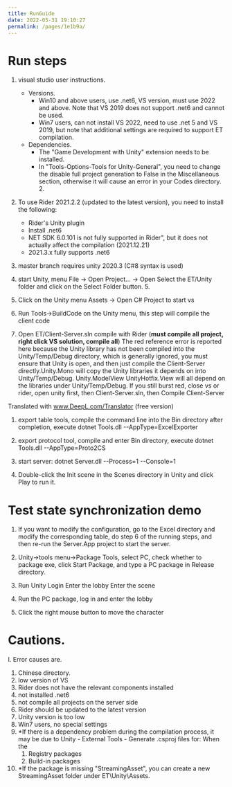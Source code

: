 ```yaml
---
title: RunGuide
date: 2022-05-31 19:10:27
permalink: /pages/1e1b9a/
---
```

# Run steps  
1. visual studio user instructions.
   - Versions.
      - Win10 and above users, use .net6, VS version, must use 2022 and above. Note that VS 2019 does not support .net6 and cannot be used.
      - Win7 users, can not install VS 2022, need to use .net 5 and VS 2019, but note that additional settings are required to support ET compilation.
   - Dependencies.
     - The "Game Development with Unity" extension needs to be installed.
     - In "Tools-Options-Tools for Unity-General", you need to change the disable full project generation to False in the Miscellaneous section, otherwise it will cause an error in your Codes directory. 2.

2. To use Rider 2021.2.2 (updated to the latest version), you need to install the following:
   - Rider's Unity plugin  
   - Install .net6  
   - NET SDK 6.0.101 is not fully supported in Rider", but it does not actually affect the compilation (2021.12.21)
   - 2021.3.x fully supports .net6

3. master branch requires unity 2020.3 (C#8 syntax is used)  

4. start Unity, menu File -> Open Project... -> Open Select the ET/Unity folder and click on the Select Folder button. 5.  

5. Click on the Unity menu Assets -> Open C# Project to start vs  

6. Run Tools->BuildCode on the Unity menu, this step will compile the client code  

7. Open ET/Client-Server.sln compile with Rider (**must compile all project, right click VS solution, compile all**)
   The red reference error is reported here because the Unity library has not been compiled into the Unity/Temp/Debug directory, 
   which is generally ignored, you must ensure that Unity is open, and then just compile the Client-Server directly.Unity.Mono will 
   copy the Unity libraries it depends on into Unity/Temp/Debug. Unity.ModelView UnityHotfix.View will all depend on the libraries 
   under Unity/Temp/Debug. If you still burst red, close vs or rider, open unity first, then Client-Server.sln, then Compile Client-Server  

Translated with www.DeepL.com/Translator (free version)

1. export table tools, compile the command line into the Bin directory after completion, execute dotnet Tools.dll --AppType=ExcelExporter  

2. export protocol tool, compile and enter Bin directory, execute dotnet Tools.dll --AppType=Proto2CS  

3.  start server: dotnet Server.dll --Process=1 --Console=1  

4.  Double-click the Init scene in the Scenes directory in Unity and click Play to run it.

# Test state synchronization demo
1. If you want to modify the configuration, go to the Excel directory and modify the corresponding table, do step 6 of the running steps, and then re-run the Server.App project to start the server.

2. Unity->tools menu->Package Tools, select PC, check whether to package exe, click Start Package, and type a PC package in Release directory.

3. Run Unity Login Enter the lobby Enter the scene

4. Run the PC package, log in and enter the lobby

5. Click the right mouse button to move the character

# Cautions.

I. Error causes are.  

1. Chinese directory.  
2. low version of VS
3. Rider does not have the relevant components installed
4. not installed .net6
5. not compile all projects on the server side
6. Rider should be updated to the latest version  
7. Unity version is too low
8. Win7 users, no special settings
9. *If there is a dependency problem during the compilation process, it may be due to Unity - External Tools - Generate .csproj files for:
   When the 
      1. Registry packages
      2. Build-in packages
10. *If the package is missing "StreamingAsset", you can create a new StreamingAsset folder under ET\Unity\Assets.



